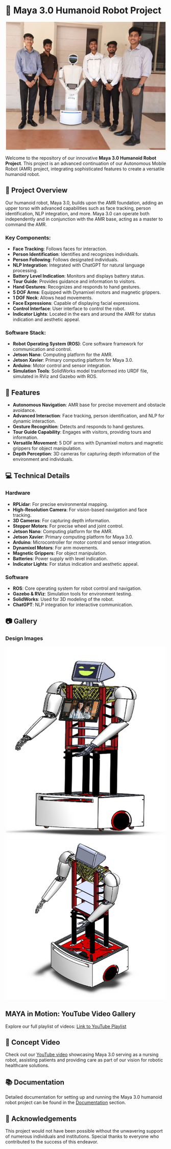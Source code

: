# 🤖 Maya 3.0 Humanoid Robot Project

<div style="text-align: center">
  <img src="https://github.com/ChetanKamatagi/Humanoid-Robot/blob/main/Team%20Photo" alt="Team Photo" width="500" />
</div>

Welcome to the repository of our innovative **Maya 3.0 Humanoid Robot Project**. This project is an advanced continuation of our Autonomous Mobile Robot (AMR) project, integrating sophisticated features to create a versatile humanoid robot.

## 🌟 Project Overview

Our humanoid robot, Maya 3.0, builds upon the AMR foundation, adding an upper torso with advanced capabilities such as face tracking, person identification, NLP integration, and more. Maya 3.0 can operate both independently and in conjunction with the AMR base, acting as a master to command the AMR.

### Key Components:
- **Face Tracking**: Follows faces for interaction.
- **Person Identification**: Identifies and recognizes individuals.
- **Person Following**: Follows designated individuals.
- **NLP Integration**: Integrated with ChatGPT for natural language processing.
- **Battery Level Indication**: Monitors and displays battery status.
- **Tour Guide**: Provides guidance and information to visitors.
- **Hand Gestures**: Recognizes and responds to hand gestures.
- **5 DOF Arms**: Equipped with Dynamixel motors and magnetic grippers.
- **1 DOF Neck**: Allows head movements.
- **Face Expressions**: Capable of displaying facial expressions.
- **Control Interface**: User interface to control the robot.
- **Indicator Lights**: Located in the ears and around the AMR for status indication and aesthetic appeal.

### Software Stack:
- **Robot Operating System (ROS)**: Core software framework for communication and control.
- **Jetson Nano**: Computing platform for the AMR.
- **Jetson Xavier**: Primary computing platform for Maya 3.0.
- **Arduino**: Motor control and sensor integration.
- **Simulation Tools**: SolidWorks model transformed into URDF file, simulated in RViz and Gazebo with ROS.

## 🎯 Features

- **Autonomous Navigation**: AMR base for precise movement and obstacle avoidance.
- **Advanced Interaction**: Face tracking, person identification, and NLP for dynamic interaction.
- **Gesture Recognition**: Detects and responds to hand gestures.
- **Tour Guide Capability**: Engages with visitors, providing tours and information.
- **Versatile Movement**: 5 DOF arms with Dynamixel motors and magnetic grippers for object manipulation.
- **Depth Perception**: 3D cameras for capturing depth information of the environment and individuals.

## 💻 Technical Details

### Hardware
- **RPLidar**: For precise environmental mapping.
- **High-Resolution Camera**: For vision-based navigation and face tracking.
- **3D Cameras**: For capturing depth information.
- **Stepper Motors**: For precise wheel and joint control.
- **Jetson Nano**: Computing platform for the AMR.
- **Jetson Xavier**: Primary computing platform for Maya 3.0.
- **Arduino**: Microcontroller for motor control and sensor integration.
- **Dynamixel Motors**: For arm movements.
- **Magnetic Grippers**: For object manipulation.
- **Batteries**: Power supply with level indication.
- **Indicator Lights**: For status indication and aesthetic appeal.

### Software
- **ROS**: Core operating system for robot control and navigation.
- **Gazebo & RViz**: Simulation tools for environment testing.
- **SolidWorks**: Used for 3D modeling of the robot.
- **ChatGPT**: NLP integration for interactive communication.


## 📷 Gallery

### Design Images

<div style="text-align: center;">
  <img src="https://github.com/ChetanKamatagi/Humanoid-Robot/blob/main/Design%20of%20MAYA.png" alt="Humanoid Design" width="500" height = "600"/>
  <img src="https://github.com/ChetanKamatagi/Humanoid-Robot/blob/main/Design%20of%20MAYA%202.png" alt="Humanoid Design 2" width="500" height = "500"/>
</div>


## MAYA in Motion: YouTube Video Gallery

Explore our full playlist of videos:
[Link to YouTube Playlist](https://www.youtube.com/playlist?list=PLeK5bZUD6DaQ4cjS5HvWraS2Y5s2-53HB)

## 🎥 Concept Video

Check out our [YouTube video](https://www.youtube.com/watch?v=97EMlYxOZNI) showcasing Maya 3.0 serving as a nursing robot, assisting patients and providing care as part of our vision for robotic healthcare solutions.


## 📚 Documentation

Detailed documentation for setting up and running the Maya 3.0 humanoid robot project can be found in the [Documentation](Detailed_Report.pdf) section.

## 🤝 Acknowledgements

This project would not have been possible without the unwavering support of numerous individuals and institutions. Special thanks to everyone who contributed to the success of this endeavor.

